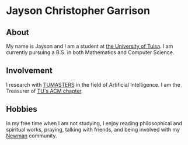 # Jayson Christopher Garrison

## About

My name is Jayson and I am a student at [the University of Tulsa](https://utulsa.edu/).
I am currently pursuing a B.S. in both Mathematics and Computer Science.

 ## Involvement

I research with [TUMASTERS](http://www.ens.utulsa.edu/~sandip/research/web/home.html) in the field of Artificial Intelligence.
I am the Treasurer of [TU's ACM chapter](https://tuacm.com/).

## Hobbies

In my free time when I am not studying, I enjoy reading philosophical and spiritual works, praying, talking with friends, and being involved with my [Newman](https://www.tu-catholic.org/) community.
